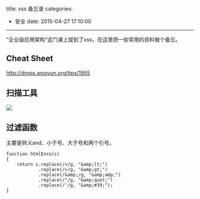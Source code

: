 title: xss 备忘录
categories:
  - 安全
date: 2015-04-27 17:10:00
---

“企业级应用架构”这门课上提到了xss，在这里把一些常用的资料做个备忘。

<!--more-->

## Cheat Sheet ##

http://drops.wooyun.org/tips/1955

## 扫描工具 ##

![](http://image.webreader.duokan.com/mfsv2/download/s010/p01c8C61NADB/bllx3WsLhjwNrS.jpg)

## 过滤函数 ##

主要是转义and、小于号、大于号和两个引号。

```
function htmlEnco(s)
{
    return s.replace(/</g, "&amp;lt;")
            .replace(/>/g, "&amp;gt;")
            .replace(/&amp;/g, "&amp;amp;")
            .replace(/"/g, "&amp;quot;")
            .replace(/'/g, "&amp;#39;");
}
```